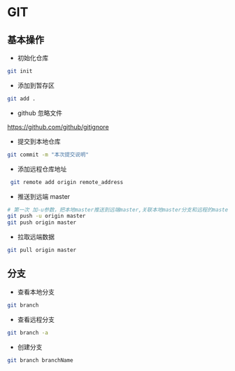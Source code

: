 # GIT

## 基本操作

* 初始化仓库 

```bash
git init
```

*  添加到暂存区

```bash
git add .
```

* github 忽略文件

https://github.com/github/gitignore

* 提交到本地仓库

```bash
git commit -m "本次提交说明"
```

* 添加远程仓库地址

```bash
 git remote add origin remote_address
```

* 推送到远端 master 

```bash
# 第一次 加-u参数，把本地master推送到远端master,关联本地master分支和远程的master，简化推送或拉取命令
git push -u origin master
git push origin master
```

* 拉取远端数据

```bash
git pull origin master
```

## 分支

* 查看本地分支

```bash
git branch
```

* 查看远程分支

```bash
git branch -a
```

* 创建分支

```bash
git branch branchName
```



